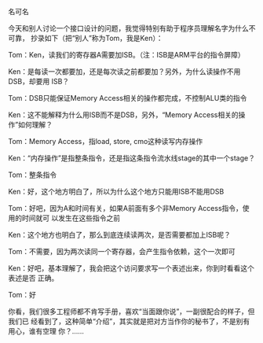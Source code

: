     
名可名

今天和别人讨论一个接口设计的问题，我觉得特别有助于程序员理解名字为什么不可靠，
抄录如下（把“别人”称为Tom，我是Ken）：

Tom：Ken，读我们的寄存器A需要加ISB。（注：ISB是ARM平台的指令屏障）

Ken：是每读一次都要加，还是每次读之前都要加？另外，为什么读操作不用DSB，却要用
ISB？

Tom：DSB只能保证Memory Access相关的操作都完成，不控制ALU类的指令

Ken：这不能解释为什么用ISB而不是DSB，另外，“Memory Access相关的操作”如何理解？

Tom：Memory Access，指load, store, cmo这种读写内存操作

Ken：“内存操作”是指整条指令，还是指这条指令流水线stage的其中一个stage？

Tom：整条指令

Ken：好，这个地方明白了，所以为什么这个地方只能用ISB不能用DSB

Tom：好吧，因为A和时间有关，如果A前面有多个非Memory Access指令，使用的时间就可
以发生在这些指令之前

Ken：这个地方也明白了，那么到底连续读两次，是否需要都加上ISB呢？

Tom：不需要，因为两次读同一个寄存器，会产生指令依赖，这个一次即可

Ken：好吧，基本理解了，我会把这个访问要求写一个表述出来，你到时看看这个表述是否
正确。

Tom：好

你看，我们很多工程师都不肯写手册，喜欢“当面跟你说”，一副很配合的样子，但我们已
经看到了，这种简单“介绍”，其实就是把对方当作你的秘书了，不是别有用心，谁有空理
你？…… 
